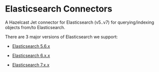 # Elasticsearch Connectors

A Hazelcast Jet connector for Elasticsearch (v5..v7) for querying/indexing
objects from/to Elasticsearch.

There are 3 major versions of Elasticsearch we support:

- [Elasticsearch 5.6.x](elasticsearch-5)

- [Elasticsearch 6.x.x](elasticsearch-6)

- [Elasticsearch 7.x.x](elasticsearch-7)
